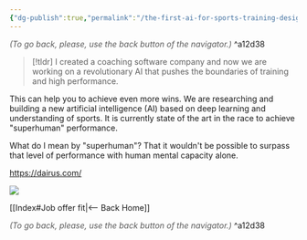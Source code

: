 ```yaml
---
{"dg-publish":true,"permalink":"/the-first-ai-for-sports-training-design-on-acyclic-sports/"}
---
```




<div class="transclusion internal-embed is-loaded"><div class="markdown-embed">




<font color="#595959">*(To go back, please, use the back button of the navigator.)*</font> 
^a12d38



</div></div>


> [!tldr]
> I created a coaching software company and now we are working on a revolutionary AI that pushes the boundaries of training and high performance.

This can help you to achieve even more wins. We are researching and building a new artificial intelligence (AI) based on deep learning and understanding of sports. It is currently state of the art in the race to achieve "superhuman" performance.

What do I mean by "superhuman"? That it wouldn't be possible to surpass that level of performance with human mental capacity alone.

https://dairus.com/

![](https://i.imgur.com/ZguhDEZ.png|900)


<div class="transclusion internal-embed is-loaded"><div class="markdown-embed">





[[Index#Job offer fit|<-- Back Home]]

<div class="transclusion internal-embed is-loaded"><div class="markdown-embed">




<font color="#595959">*(To go back, please, use the back button of the navigator.)*</font> 
^a12d38



</div></div>


</div></div>

